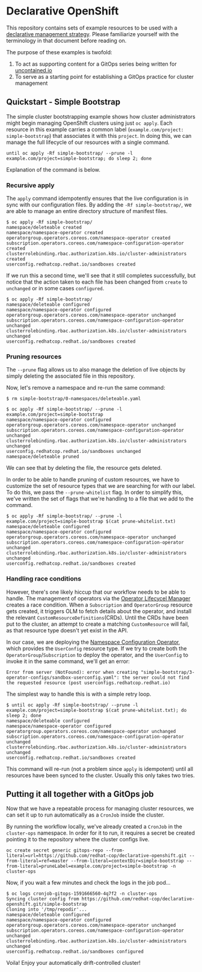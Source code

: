 # Declarative OpenShift

This repository contains sets of example resources to be used with a [declarative management strategy](https://kubernetes.io/docs/tasks/manage-kubernetes-objects/declarative-config/). Please familiarize yourself with the terminology in that document before reading on.

The purpose of these examples is twofold:

1. To act as supporting content for a GitOps series being written for [uncontained.io](http://uncontained.io)
2. To serve as a starting point for establishing a GitOps practice for cluster management

## Quickstart - Simple Bootstrap

The simple cluster bootstrapping example shows how cluster administrators might begin managing OpenShift clusters using just `oc apply`. Each resource in this example carries a common label (`example.com/project: simple-bootstrap`) that associates it with this `project`. In doing this, we can manage the full lifecycle of our resources with a single command.

```
until oc apply -Rf simple-bootstrap/ --prune -l example.com/project=simple-bootstrap; do sleep 2; done
```

Explanation of the command is below.

### Recursive apply

The `apply` command idempotently ensures that the live configuration is in sync with our configuration files. By adding the `-Rf simple-bootstrap/`, we are able to manage an entire directory structure of manifest files.

```
$ oc apply -Rf simple-bootstrap/
namespace/deleteable created
namespace/namespace-operator created
operatorgroup.operators.coreos.com/namespace-operator created
subscription.operators.coreos.com/namespace-configuration-operator created
clusterrolebinding.rbac.authorization.k8s.io/cluster-administrators created
userconfig.redhatcop.redhat.io/sandboxes created
```

If we run this a second time, we'll see that it still completes successfully, but notice that the action taken to each file has been changed from `create` to `unchanged` or in some cases `configured`.

```
$ oc apply -Rf simple-bootstrap/
namespace/deleteable configured
namespace/namespace-operator configured
operatorgroup.operators.coreos.com/namespace-operator unchanged
subscription.operators.coreos.com/namespace-configuration-operator unchanged
clusterrolebinding.rbac.authorization.k8s.io/cluster-administrators unchanged
userconfig.redhatcop.redhat.io/sandboxes created
```

### Pruning resources

The `--prune` flag allows us to also manage the deletion of live objects by simply deleting the associated file in this repository.

Now, let's remove a namespace and re-run the same command:

```
$ rm simple-bootstrap/0-namespaces/deleteable.yaml

$ oc apply -Rf simple-bootstrap/ --prune -l example.com/project=simple-bootstrap
namespace/namespace-operator configured
operatorgroup.operators.coreos.com/namespace-operator unchanged
subscription.operators.coreos.com/namespace-configuration-operator unchanged
clusterrolebinding.rbac.authorization.k8s.io/cluster-administrators unchanged
userconfig.redhatcop.redhat.io/sandboxes unchanged
namespace/deleteable pruned
```

We can see that by deleting the file, the resource gets deleted.

In order to be able to handle pruning of custom resources, we have to customize the set of resource types that we are searching for with our label. To do this, we pass the `--prune-whitelist` flag. In order to simplify this, we've written the set of flags that we're handling to a file that we add to the command.

```
$ oc apply -Rf simple-bootstrap/ --prune -l example.com/project=simple-bootstrap $(cat prune-whitelist.txt)
namespace/deleteable configured
namespace/namespace-operator configured
operatorgroup.operators.coreos.com/namespace-operator unchanged
subscription.operators.coreos.com/namespace-configuration-operator unchanged
clusterrolebinding.rbac.authorization.k8s.io/cluster-administrators unchanged
userconfig.redhatcop.redhat.io/sandboxes created
```

### Handling race conditions

However, there's one likely hiccup that our workflow needs to be able to handle. The management of operators via the [Operator Lifecycel Manager](https://github.com/operator-framework/operator-lifecycle-manager) creates a race condition. When a `Subscription` and `OperatorGroup` resource gets created, it triggers OLM to fetch details about the operator, and install the relevant `CustomResourceDefinitions`(CRDs). Until the CRDs have been put to the cluster, an attempt to create a matching `CustomResource` will fail, as that resource type doesn't yet exist in the API.

In our case, we are deploying the [Namespace Configuration Operator](https://github.com/redhat-cop/namespace-configuration-operator), which provides the `UserConfig` resource type. If we try to create both the `OperatorGroup`/`Subscription` to deploy the operator, and the `UserConfig` to invoke it in the same command, we'll get an error:

```
Error from server (NotFound): error when creating "simple-bootstrap/3-operator-configs/sandbox-userconfig.yaml": the server could not find the requested resource (post userconfigs.redhatcop.redhat.io)
```

The simplest way to handle this is with a simple retry loop.

```
$ until oc apply -Rf simple-bootstrap/ --prune -l example.com/project=simple-bootstrap $(cat prune-whitelist.txt); do sleep 2; done
namespace/deleteable configured
namespace/namespace-operator configured
operatorgroup.operators.coreos.com/namespace-operator unchanged
subscription.operators.coreos.com/namespace-configuration-operator unchanged
clusterrolebinding.rbac.authorization.k8s.io/cluster-administrators unchanged
userconfig.redhatcop.redhat.io/sandboxes created
```

This command will re-run (not a problem since `apply` is idempotent) until all resources have been synced to the cluster. Usually this only takes two tries.

## Putting it all together with a GitOps job

Now that we have a repeatable process for managing cluster resources, we can set it up to run automatically as a `CronJob` inside the cluster.

By running the workflow locally, we've already created a `CronJob` in the `cluster-ops` namespace. In order for it to run, it requires a secret be created pointing it to the repository where the cluster configs live.

```
oc create secret generic gitops-repo --from-literal=url=https://github.com/redhat-cop/declarative-openshift.git --from-literal=ref=master --from-literal=contextDir=simple-bootstrap --from-literal=pruneLabel=example.com/project=simple-bootstrap -n cluster-ops
```

Now, if you wait a few minutes and check the logs in the job pod...

```
$ oc logs cronjob-gitops-1591666560-4q7f2 -n cluster-ops
Syncing cluster config from https://github.com/redhat-cop/declarative-openshift.git/simple-bootstrap
Cloning into '/tmp/repodir'...
namespace/deleteable configured
namespace/namespace-operator configured
operatorgroup.operators.coreos.com/namespace-operator unchanged
subscription.operators.coreos.com/namespace-configuration-operator unchanged
clusterrolebinding.rbac.authorization.k8s.io/cluster-administrators unchanged
userconfig.redhatcop.redhat.io/sandboxes configured
```

Voila! Enjoy your automatically drift-controlled cluster!
